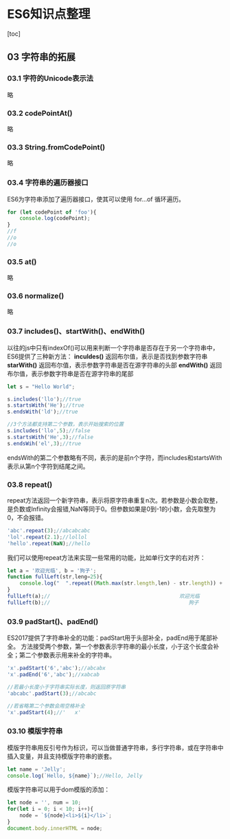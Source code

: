 # ES6知识点整理

[toc]

## 03 字符串的拓展

### 03.1 字符的Unicode表示法

略

### 03.2 codePointAt()

略

### 03.3 String.fromCodePoint()

略

### 03.4 字符串的遍历器接口

ES6为字符串添加了遍历器接口，使其可以使用 for...of 循环遍历。

```javascript
for (let codePoint of 'foo'){
    console.log(codePoint);
}
//f
//o
//o
```

### 03.5 at()

略

### 03.6 normalize()

略

### 03.7 includes()、startWith()、endWith()

以往的js中只有indexOf()可以用来判断一个字符串是否存在于另一个字符串中，ES6提供了三种新方法：
**inculdes()** 返回布尔值，表示是否找到参数字符串
**starWith()** 返回布尔值，表示参数字符串是否在源字符串的头部
**endWith()** 返回布尔值，表示参数字符串是否在源字符串的尾部

```javascript
let s = "Hello World";

s.includes('llo');//true
s.startsWith('He');//true
s.endsWith('ld');//true

//3个方法都支持第二个参数，表示开始搜索的位置
s.includes('llo',5);//false
s.startsWith('He',3);//false
s.endsWih('el',3);//true
```

endsWith的第二个参数略有不同，表示的是前n个字符，而includes和startsWith表示从第n个字符到结尾之间。

### 03.8 repeat()

repeat方法返回一个新字符串，表示将原字符串重复n次。若参数是小数会取整，是负数或Infinity会报错,NaN等同于0。但参数如果是0到-1的小数，会先取整为0，不会报错。

```javascript
'abc'.repeat(3);//abcabcabc
'lol'.repeat(2.1);//lollol
'hello'.repeat(NaN);//hello
```

我们可以使用repeat方法来实现一些常用的功能，比如单行文字的右对齐：

```javascript
let a = '欢迎光临', b = '狗子';
function fullLeft(str,leng=25){
    console.log("  ".repeat((Math.max(str.length,len) - str.length)) + str);
}
fullLeft(a);//                                          欢迎光临
fullLeft(b);//                                             狗子
```

### 03.9 padStart()、padEnd()

ES2017提供了字符串补全的功能：padStart用于头部补全，padEnd用于尾部补全。
方法接受两个参数，第一个参数表示字符串的最小长度，小于这个长度会补全；第二个参数表示用来补全的字符串。

```javascript
'x'.padStart('6','abc');//abcabx
'x'.padEnd('6','abc');//xabcab

//若最小长度小于字符串实际长度，则返回原字符串
'abcabc'.padStart(3);//abcabc

//若省略第二个参数会用空格补全
'x'.padStart(4);//'   x'
```

### 03.10 模版字符串

模版字符串用反引号作为标识，可以当做普通字符串，多行字符串，或在字符串中插入变量，并且支持模版字符串的嵌套。

```javascript
let name = 'Jelly';
console.log(`Hello, ${name}`);//Hello, Jelly

```

模版字符串可以用于dom模版的添加：

```javascript
let node = '', num = 10;
for(let i = 0; i < 10; i++){
    node = `${node}<li>${i}</li>`;
}
document.body.innerHTML = node;
```
